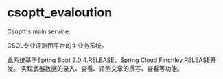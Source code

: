 # csoptt_evaloution
Csoptt's main service.

CSOL专业评测团平台的主业务系统。

此系统基于Spring Boot 2.0.4.RELEASE、Spring Cloud Finchley.RELEASE开发。
实现武器数据的录入、查看、评测文章的撰写、查看等功能。
